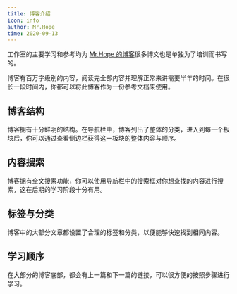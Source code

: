 ```yaml
---
title: 博客介绍
icon: info
author: Mr.Hope
time: 2020-09-13
---
```


工作室的主要学习和参考均为 [Mr.Hope 的博客](https://mrhope.site)很多博文也是单独为了培训而书写的。

博客有百万字级别的内容，阅读完全部内容并理解正常来讲需要半年的时间。在很长一段时间内，你都可以将此博客作为一份参考文档来使用。

## 博客结构

博客拥有十分鲜明的结构。在导航栏中，博客列出了整体的分类，进入到每一个板块后，你可以通过查看侧边栏获得这一板块的整体内容与顺序。

## 内容搜索

博客拥有全文搜索功能，你可以使用导航栏中的搜索框对你想查找的内容进行搜索，这在后期的学习阶段十分有用。

## 标签与分类

博客中的大部分文章都设置了合理的标签和分类，以便能够快速找到相同内容。

## 学习顺序

在大部分的博客底部，都会有上一篇和下一篇的链接，可以很方便的按照步骤进行学习。
